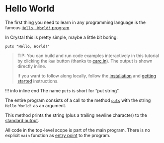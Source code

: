 # Hello World

The first thing you need to learn in any programming language is the famous [`Hello, World!` program](https://en.wikipedia.org/wiki/%22Hello,_World!%22_program).

In Crystal this is pretty simple, maybe a little bit boring:

```crystal-play
puts "Hello, World!"
```

> TIP:
> You can build and run code examples interactively in this tutorial by clicking the `Run` button (thanks to [carc.in](https://carc.in)).
> The output is shown directly inline.
>
> If you want to follow along locally, follow the [installation](https://crystal-lang.org/install/) and [getting started](../../getting_started/README.md) instructions.

!!! info inline end
    The name `puts` is short for “put string”.

The entire program consists of a call to the method [`puts`](https://crystal-lang.org/api/toplevel.html#puts%28%2Aobjects%29%3ANil-class-method) with the string `Hello World!` as an argument.

This method prints the string (plus a trailing newline character) to the [standard output](https://en.wikipedia.org/wiki/Standard_output).

All code in the top-level scope is part of the main program. There is no explicit `main` function as [entry point](https://en.wikipedia.org/wiki/Entry_point) to the program.
